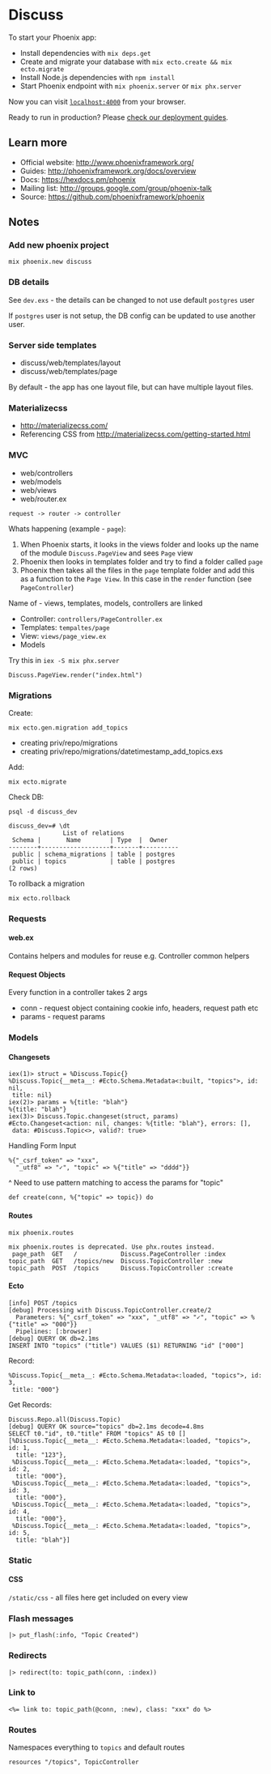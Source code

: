 # Discuss


To start your Phoenix app:

  * Install dependencies with `mix deps.get`
  * Create and migrate your database with `mix ecto.create && mix ecto.migrate`
  * Install Node.js dependencies with `npm install`
  * Start Phoenix endpoint with `mix phoenix.server` or `mix phx.server`

Now you can visit [`localhost:4000`](http://localhost:4000) from your browser.

Ready to run in production? Please [check our deployment guides](http://www.phoenixframework.org/docs/deployment).

## Learn more

  * Official website: http://www.phoenixframework.org/
  * Guides: http://phoenixframework.org/docs/overview
  * Docs: https://hexdocs.pm/phoenix
  * Mailing list: http://groups.google.com/group/phoenix-talk
  * Source: https://github.com/phoenixframework/phoenix

## Notes

### Add new phoenix project

```
mix phoenix.new discuss
```

### DB details

See `dev.exs` - the details can be changed to not use default `postgres` user

If `postgres` user is not setup, the DB config can be updated to use another user.

### Server side templates

* discuss/web/templates/layout
* discuss/web/templates/page

By default - the app has one layout file, but can have multiple layout files.

### Materializecss

* http://materializecss.com/
* Referencing CSS from http://materializecss.com/getting-started.html

### MVC

* web/controllers
* web/models
* web/views
* web/router.ex

`request -> router -> controller` 

Whats happening (example - `page`):

1. When Phoenix starts, it looks in the views folder and looks up the name of the module `Discuss.PageView` and sees `Page` view
2. Phoenix then looks in templates folder and try to find a folder called `page`
3. Phoenix then takes all the files in the `page` template folder and add this as a function to the `Page View`. In this case in the `render` function (see `PageController`)

Name of - views, templates, models, controllers are linked

* Controller: `controllers/PageController.ex`
* Templates: `tempaltes/page`
* View: `views/page_view.ex`
* Models

Try this in `iex -S mix phx.server`

```
Discuss.PageView.render("index.html")
```

### Migrations

Create:

```
mix ecto.gen.migration add_topics
```

* creating priv/repo/migrations
* creating priv/repo/migrations/datetimestamp_add_topics.exs

Add:

```
mix ecto.migrate
```

Check DB:

```
psql -d discuss_dev
```

```
discuss_dev=# \dt
               List of relations
 Schema |       Name        | Type  |  Owner
--------+-------------------+-------+----------
 public | schema_migrations | table | postgres
 public | topics            | table | postgres
(2 rows)
```

To rollback a migration

```
mix ecto.rollback
```

### Requests

#### web.ex

Contains helpers and modules for reuse e.g. Controller common helpers

#### Request Objects

Every function in a controller takes 2 args

* conn - request object containing cookie info, headers, request path etc
* params - request params

### Models

#### Changesets

````
iex(1)> struct = %Discuss.Topic{}
%Discuss.Topic{__meta__: #Ecto.Schema.Metadata<:built, "topics">, id: nil,
 title: nil}
iex(2)> params = %{title: "blah"}
%{title: "blah"}
iex(3)> Discuss.Topic.changeset(struct, params)
#Ecto.Changeset<action: nil, changes: %{title: "blah"}, errors: [],
 data: #Discuss.Topic<>, valid?: true>
````

Handling Form Input

```
%{"_csrf_token" => "xxx",
  "_utf8" => "✓", "topic" => %{"title" => "dddd"}}
```

^ Need to use pattern matching to access the params for "topic"

```
def create(conn, %{"topic" => topic}) do
```

#### Routes

`mix phoenix.routes`

```
mix phoenix.routes is deprecated. Use phx.routes instead.
 page_path  GET   /            Discuss.PageController :index
topic_path  GET   /topics/new  Discuss.TopicController :new
topic_path  POST  /topics      Discuss.TopicController :create
```

#### Ecto

```
[info] POST /topics
[debug] Processing with Discuss.TopicController.create/2
  Parameters: %{"_csrf_token" => "xxx", "_utf8" => "✓", "topic" => %{"title" => "000"}}
  Pipelines: [:browser]
[debug] QUERY OK db=2.1ms
INSERT INTO "topics" ("title") VALUES ($1) RETURNING "id" ["000"]
```

Record:

```
%Discuss.Topic{__meta__: #Ecto.Schema.Metadata<:loaded, "topics">, id: 3,
 title: "000"}
```

Get Records:

```
Discuss.Repo.all(Discuss.Topic)
[debug] QUERY OK source="topics" db=2.1ms decode=4.8ms
SELECT t0."id", t0."title" FROM "topics" AS t0 []
[%Discuss.Topic{__meta__: #Ecto.Schema.Metadata<:loaded, "topics">, id: 1,
  title: "123"},
 %Discuss.Topic{__meta__: #Ecto.Schema.Metadata<:loaded, "topics">, id: 2,
  title: "000"},
 %Discuss.Topic{__meta__: #Ecto.Schema.Metadata<:loaded, "topics">, id: 3,
  title: "000"},
 %Discuss.Topic{__meta__: #Ecto.Schema.Metadata<:loaded, "topics">, id: 4,
  title: "000"},
 %Discuss.Topic{__meta__: #Ecto.Schema.Metadata<:loaded, "topics">, id: 5,
  title: "blah"}]
```


### Static

#### CSS

`/static/css` - all files here get included on every view

### Flash messages

```
|> put_flash(:info, "Topic Created")
```

### Redirects

```
|> redirect(to: topic_path(conn, :index))
```

### Link to

```
<%= link to: topic_path(@conn, :new), class: "xxx" do %>
```

### Routes

Namespaces everything to `topics` and default routes

```
resources "/topics", TopicController
```